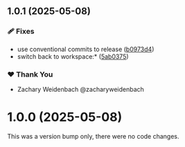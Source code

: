 ## 1.0.1 (2025-05-08)

### 🩹 Fixes

- use conventional commits to release ([b0973d4](https://github.com/dataquail/chimeric/commit/b0973d4))
- switch back to workspace:* ([5ab0375](https://github.com/dataquail/chimeric/commit/5ab0375))

### ❤️ Thank You

- Zachary Weidenbach @zacharyweidenbach

# 1.0.0 (2025-05-08)

This was a version bump only, there were no code changes.